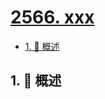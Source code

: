 # [2566. xxx](https://github.com/Tdahuyou/TNotes.leetcode/tree/main/notes/2566.%20xxx)

<!-- region:toc -->

- [1. 📝 概述](#1--概述)

<!-- endregion:toc -->

## 1. 📝 概述
